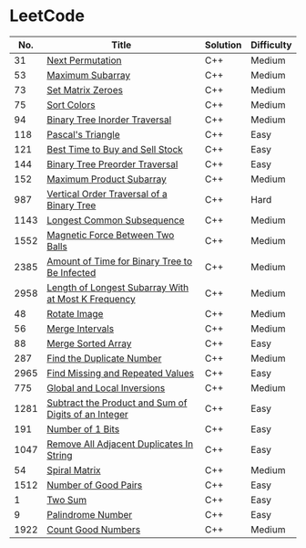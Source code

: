 
LeetCode
========

|   No. | Title                                                                                                                                     | Solution   | Difficulty   |
|-------|-------------------------------------------------------------------------------------------------------------------------------------------|------------|--------------|
|    31 | [Next Permutation](https://leetcode.com/problems/next-permutation/)                                                                       | C++        | Medium       |
|    53 | [ Maximum Subarray](https://leetcode.com/problems/maximum-subarray/)                                                                      | C++        | Medium       |
|    73 | [Set Matrix Zeroes](https://leetcode.com/problems/set-matrix-zeroes/)                                                                     | C++        | Medium       |
|    75 | [Sort Colors](https://leetcode.com/problems/sort-colors/)                                                                                 | C++        | Medium       |
|    94 | [Binary Tree Inorder Traversal](https://leetcode.com/problems/binary-tree-inorder-traversal/)                                             | C++        | Medium       |
|   118 | [Pascal's Triangle](https://leetcode.com/problems/pascals-triangle/)                                                                      | C++        | Easy         |
|   121 | [Best Time to Buy and Sell Stock](https://leetcode.com/problems/best-time-to-buy-and-sell-stock/)                                         | C++        | Easy         |
|   144 | [Binary Tree Preorder Traversal](https://leetcode.com/problems/binary-tree-preorder-traversal/)                                           | C++        | Easy         |
|   152 | [Maximum Product Subarray](https://leetcode.com/problems/maximum-product-subarray/)                                                       | C++        | Medium       |
|   987 | [Vertical Order Traversal of a Binary Tree](https://leetcode.com/problems/vertical-order-traversal-of-a-binary-tree/)                     | C++        | Hard         |
|  1143 | [Longest Common Subsequence](https://leetcode.com/problems/longest-common-subsequence/)                                                   | C++        | Medium       |
|  1552 | [Magnetic Force Between Two Balls](https://leetcode.com/problems/magnetic-force-between-two-balls/)                                       | C++        | Medium       |
|  2385 | [Amount of Time for Binary Tree to Be Infected](https://leetcode.com/problems/amount-of-time-for-binary-tree-to-be-infected/)             | C++        | Medium       |
|  2958 | [Length of Longest Subarray With at Most K Frequency](https://leetcode.com/problems/length-of-longest-subarray-with-at-most-k-frequency/) | C++        | Medium       |
|48| [Rotate Image](https://leetcode.com/problems/rotate-image/)|C++|Medium|
|56| [Merge Intervals](https://leetcode.com/problems/merge-intervals/)|C++|Medium|
|88| [Merge Sorted Array](https://leetcode.com/problems/merge-sorted-array/)|C++|Easy|
|287| [Find the Duplicate Number](https://leetcode.com/problems/find-the-duplicate-number/)|C++|Medium|
|2965| [Find Missing and Repeated Values](https://leetcode.com/problems/find-missing-and-repeated-values/)|C++|Easy|
|775| [Global and Local Inversions](https://leetcode.com/problems/global-and-local-inversions/)|C++|Medium|
|1281| [Subtract the Product and Sum of Digits of an Integer](https://leetcode.com/problems/subtract-the-product-and-sum-of-digits-of-an-integer/)|C++|Easy|
|191| [Number of 1 Bits](https://leetcode.com/problems/number-of-1-bits/)|C++|Easy|
|1047| [Remove All Adjacent Duplicates In String](https://leetcode.com/problems/remove-all-adjacent-duplicates-in-string/)|C++|Easy|
|54| [Spiral Matrix](https://leetcode.com/problems/spiral-matrix/)|C++|Medium|
|1512| [Number of Good Pairs](https://leetcode.com/problems/number-of-good-pairs/)|C++|Easy|
|1| [Two Sum](https://leetcode.com/problems/two-sum/)|C++|Easy|
|9| [Palindrome Number](https://leetcode.com/problems/palindrome-number/)|C++|Easy|
|1922| [Count Good Numbers](https://leetcode.com/problems/count-good-numbers/)|C++|Medium|












